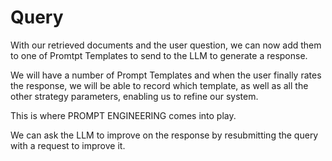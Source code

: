# Query

With our retrieved documents and the user question, we can now add them to one of Promtpt Templates to send to the LLM to generate a response.

We will have a number of Prompt Templates and when the user finally rates the response, we will be able to record which template, as well as all the other strategy parameters, enabling us to refine our system.

This is where PROMPT ENGINEERING comes into play.

We can ask the LLM to improve on the response by resubmitting the query with a request to improve it.


